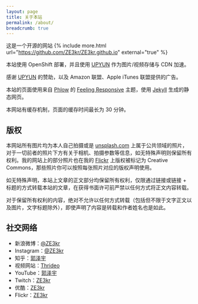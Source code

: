 ```yaml
---
layout: page
title: 关于本站
permalink: /about/
breadcrumb: true
---
```


这是一个开源的网站 {% include more.html url="https://github.com/ZE3kr/ZE3kr.github.io" external="true" %}

本站使用 OpenShift 部署，并且使用 [UPYUN](https://www.upaiyun.com) 作为图片/视频存储与 CDN 加速。

感谢 [UPYUN](https://www.upaiyun.com) 的赞助，以及 Amazon 联盟、Apple iTunes 联盟提供的广告。

本站的页面使用来自 [Phlow](http://phlow.de/) 的 [Feeling Responsive](http://phlow.github.io/feeling-responsive/) 主题，使用 [Jekyll](http://jekyllrb.com/) 生成的静态网页。

本网站有缓存机制，页面的缓存时间最长为 30 分钟。

## 版权

本网站所有图片均为本人自己拍摄或是 [unsplash.com](https://unsplash.com) 上属于公共领域的照片，对于一切前者的照片下方有关于相机、拍摄参数等信息，如无特殊声明则保留所有权利。我的网站上的部分照片也在我的 [Flickr](https://www.flickr.com/photos/ze3kr/) 上版权被标记为 Creative Commons，那些照片你可以按照每张照片对应的版权声明使用。

如无特殊声明，本站上文章的正文部分均保留所有权利，仅限通过链接或链接 + 标题的方式转载本站的文章，在获得书面许可前严禁以任何方式将正文内容转载。

对于保留所有权利的内容，绝对不允许以任何方式转载（包括但不限于文字正文以及图片，文字标题除外），即使声明了内容是转载和作者姓名也是如此。

## 社交网络

+ 新浪微博：[@ZE3kr](http://weibo.com/ze3kr)
+ Instagram：[@ZE3kr](https://instagram.com/ze3kr/)
+ 知乎：[郭泽宇](http://www.zhihu.com/people/guo-ze-yu-8-94)
+ 视频网站：[Thrideo](https://thrideo.tlo.xyz/)
+ YouTube：[郭泽宇](https://www.youtube.com/channel/UCcvX7ZVfFHkhr5nLH6R_WFw)
+ Twitch：[ZE3kr](http://www.twitch.tv/ze3kr)
+ 优酷：[ZE3kr](http://i.youku.com/u/UNTUxMjQ4MjUy)
+ Flickr：[ZE3kr](https://www.flickr.com/photos/ze3kr/)
